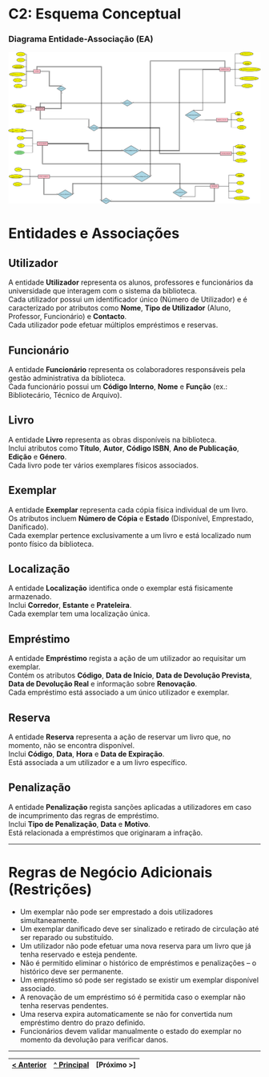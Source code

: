 # C2: Esquema Conceptual

### Diagrama Entidade-Associação (EA)

<img src="../img/biblioteca.png" width="1200" />

# Entidades e Associações

## Utilizador
A entidade **Utilizador** representa os alunos, professores e funcionários da universidade que interagem com o sistema da biblioteca.  
Cada utilizador possui um identificador único (Número de Utilizador) e é caracterizado por atributos como **Nome**, **Tipo de Utilizador** (Aluno, Professor, Funcionário) e **Contacto**.  
Cada utilizador pode efetuar múltiplos empréstimos e reservas.

## Funcionário
A entidade **Funcionário** representa os colaboradores responsáveis pela gestão administrativa da biblioteca.  
Cada funcionário possui um **Código Interno**, **Nome** e **Função** (ex.: Bibliotecário, Técnico de Arquivo).

## Livro
A entidade **Livro** representa as obras disponíveis na biblioteca.  
Inclui atributos como **Título**, **Autor**, **Código ISBN**, **Ano de Publicação**, **Edição** e **Género**.  
Cada livro pode ter vários exemplares físicos associados.

## Exemplar
A entidade **Exemplar** representa cada cópia física individual de um livro.  
Os atributos incluem **Número de Cópia** e **Estado** (Disponível, Emprestado, Danificado).  
Cada exemplar pertence exclusivamente a um livro e está localizado num ponto físico da biblioteca.

## Localização
A entidade **Localização** identifica onde o exemplar está fisicamente armazenado.  
Inclui **Corredor**, **Estante** e **Prateleira**.  
Cada exemplar tem uma localização única.

## Empréstimo
A entidade **Empréstimo** regista a ação de um utilizador ao requisitar um exemplar.  
Contém os atributos **Código**, **Data de Início**, **Data de Devolução Prevista**, **Data de Devolução Real** e informação sobre **Renovação**.  
Cada empréstimo está associado a um único utilizador e exemplar.

## Reserva
A entidade **Reserva** representa a ação de reservar um livro que, no momento, não se encontra disponível.  
Inclui **Código**, **Data**, **Hora** e **Data de Expiração**.  
Está associada a um utilizador e a um livro específico.

## Penalização
A entidade **Penalização** regista sanções aplicadas a utilizadores em caso de incumprimento das regras de empréstimo.  
Inclui **Tipo de Penalização**, **Data** e **Motivo**.  
Está relacionada a empréstimos que originaram a infração.

---

# Regras de Negócio Adicionais (Restrições)

- Um exemplar não pode ser emprestado a dois utilizadores simultaneamente.
- Um exemplar danificado deve ser sinalizado e retirado de circulação até ser reparado ou substituído.
- Um utilizador não pode efetuar uma nova reserva para um livro que já tenha reservado e esteja pendente.
- Não é permitido eliminar o histórico de empréstimos e penalizações – o histórico deve ser permanente.
- Um empréstimo só pode ser registado se existir um exemplar disponível associado.
- A renovação de um empréstimo só é permitida caso o exemplar não tenha reservas pendentes.
- Uma reserva expira automaticamente se não for convertida num empréstimo dentro do prazo definido.
- Funcionários devem validar manualmente o estado do exemplar no momento da devolução para verificar danos.

---

[< Anterior](rei02.md) | [^ Principal](/../../) | [Próximo >]
:--- | :---: | ---: 
